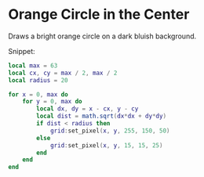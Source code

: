 # Orange Circle in the Center

Draws a bright orange circle on a dark bluish background.

Snippet:

```lua
local max = 63
local cx, cy = max / 2, max / 2
local radius = 20

for x = 0, max do
    for y = 0, max do
        local dx, dy = x - cx, y - cy
        local dist = math.sqrt(dx*dx + dy*dy)
        if dist < radius then
            grid:set_pixel(x, y, 255, 150, 50)
        else
            grid:set_pixel(x, y, 15, 15, 25)
        end
    end
end
```
